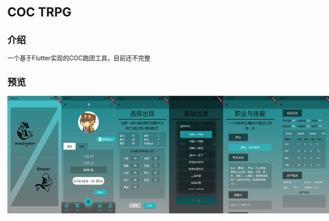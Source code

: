 # COC TRPG

## 介绍

 一个基于Flutter实现的COC跑团工具，目前还不完整

## 预览

<div style="display: flex">
    <img src="Doc/PLKP.jpg" alt="img" style="zoom:25%;" />
    <img src="Doc/home.jpg" alt="img" style="zoom:25%;" />
    <img src="Doc/property.jpg" alt="img" style="zoom:25%;"/>

<div style="display: flex">
    <img src="Doc/info.jpg" alt="img" style="zoom:25%;" />
    <img src="Doc/profess.jpg" alt="img" style="zoom:25%;" />
    <img src="Doc/skill.jpg" alt="img" style="zoom:25%;"/>

   <div style="display: flex">
    <img src="Doc/equipment.jpg" alt="img" style="zoom:25%;" />
    <img src="Doc/background.jpg" alt="img" style="zoom:25%;" />

## TODO

### 第一版本（离线版）

Bug 修复

头像上传保存

equipment的页面删除交互改为添加icon

方形改为圆角

技能选择支持自定义

子技能选择实现

默认选择该职业的职业技能

增加多样的骰子

判定的结果加入延迟效果

年龄判定以减少相关的属性

加入百科功能

加入调查员档案功能

加入我的和设置

### 第二版本（数据持久化）

### 第三版本（IM系统）